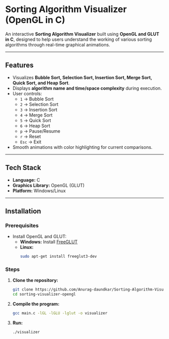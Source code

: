 # Sorting Algorithm Visualizer (OpenGL in C)

An interactive **Sorting Algorithm Visualizer** built using **OpenGL and GLUT in C**, designed to help users understand the working of various sorting algorithms through real-time graphical animations.

---

## Features
- Visualizes **Bubble Sort, Selection Sort, Insertion Sort, Merge Sort, Quick Sort, and Heap Sort**.
- Displays **algorithm name and time/space complexity** during execution.
- User controls:
  - `1` → Bubble Sort
  - `2` → Selection Sort
  - `3` → Insertion Sort
  - `4` → Merge Sort
  - `5` → Quick Sort
  - `6` → Heap Sort
  - `p` → Pause/Resume
  - `r` → Reset
  - `Esc` → Exit
- Smooth animations with color highlighting for current comparisons.

---

## Tech Stack
- **Language:** C
- **Graphics Library:** OpenGL (GLUT)
- **Platform:** Windows/Linux

---

## Installation
### Prerequisites
- Install OpenGL and GLUT:
  - **Windows:** Install [FreeGLUT](http://freeglut.sourceforge.net/)
  - **Linux:**  
    ```bash
    sudo apt-get install freeglut3-dev
    ```

### Steps
1. **Clone the repository:**
   ```bash
   git clone https://github.com/Anurag-daundkar/Sorting-Algorithm-Visualizer.git
   cd sorting-visualizer-opengl
2. **Compile the program:**
   ```bash
   gcc main.c -lGL -lGLU -lglut -o visualizer
2. **Run:**
   ```bash
   ./visualizer
